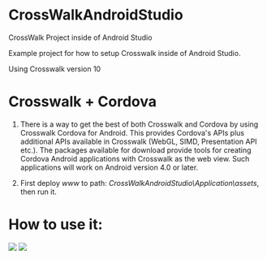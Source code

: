 CrossWalkAndroidStudio
======================

CrossWalk Project inside of Android Studio

Example project for how to setup Crosswalk inside of Android Studio.

Using Crosswalk version 10

Crosswalk + Cordova
======================
1) There is a way to get the best of both Crosswalk and Cordova by using Crosswalk Cordova for Android. This provides Cordova's APIs plus additional APIs available in Crosswalk (WebGL, SIMD, Presentation API etc.). The packages available for download provide tools for creating Cordova Android applications with Crosswalk as the web view. Such applications will work on Android version 4.0 or later.

2) First deploy _www_ to path: _CrossWalkAndroidStudio\Application\assets_, then run it.

How to use it:
======================
![](https://github.com/wanghaogithub720/CrossWalkAndroidStudio/raw/master/snapshoot/android-studio-project-structure.png)
![](https://github.com/wanghaogithub720/CrossWalkAndroidStudio/raw/master/snapshoot/firefox-genymotion-effect.png)




